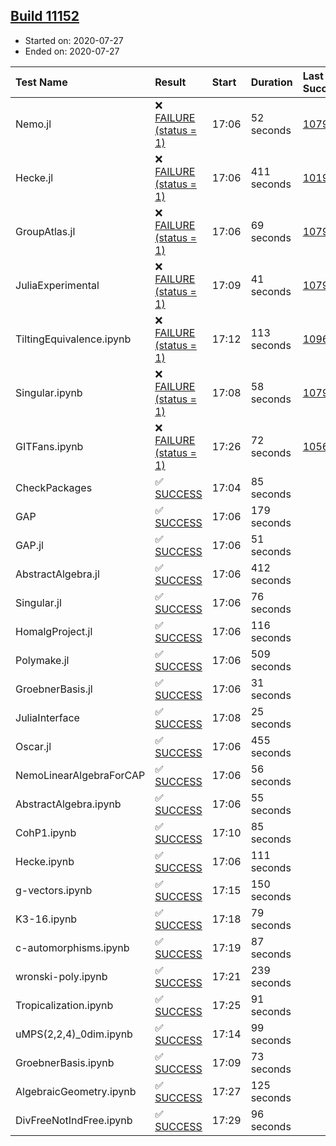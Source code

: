 ## [Build 11152](https://oscarci.mathematik.uni-kl.de/job/oscar/11152/)

* Started on: 2020-07-27
* Ended on: 2020-07-27

| Test Name    | Result | Start | Duration | Last Success | First Failure |
|:-------------|:-------|:------|:---------|:-------------|:--------------|
| Nemo.jl | ❌ [FAILURE (status = 1)](https://oscarci.mathematik.uni-kl.de/job/oscar/11152/artifact/logs/build-11152/Nemo.jl.log) | 17:06 | 52 seconds | [10790](https://oscarci.mathematik.uni-kl.de/job/oscar/10790/) | [10791](https://oscarci.mathematik.uni-kl.de/job/oscar/10791/) |
| Hecke.jl | ❌ [FAILURE (status = 1)](https://oscarci.mathematik.uni-kl.de/job/oscar/11152/artifact/logs/build-11152/Hecke.jl.log) | 17:06 | 411 seconds | [10197](https://oscarci.mathematik.uni-kl.de/job/oscar/10197/) | [10198](https://oscarci.mathematik.uni-kl.de/job/oscar/10198/) |
| GroupAtlas.jl | ❌ [FAILURE (status = 1)](https://oscarci.mathematik.uni-kl.de/job/oscar/11152/artifact/logs/build-11152/GroupAtlas.jl.log) | 17:06 | 69 seconds | [10790](https://oscarci.mathematik.uni-kl.de/job/oscar/10790/) | [10791](https://oscarci.mathematik.uni-kl.de/job/oscar/10791/) |
| JuliaExperimental | ❌ [FAILURE (status = 1)](https://oscarci.mathematik.uni-kl.de/job/oscar/11152/artifact/logs/build-11152/JuliaExperimental.log) | 17:09 | 41 seconds | [10790](https://oscarci.mathematik.uni-kl.de/job/oscar/10790/) | [10791](https://oscarci.mathematik.uni-kl.de/job/oscar/10791/) |
| TiltingEquivalence.ipynb | ❌ [FAILURE (status = 1)](https://oscarci.mathematik.uni-kl.de/job/oscar/11152/artifact/logs/build-11152/TiltingEquivalence.ipynb.log) | 17:12 | 113 seconds | [10962](https://oscarci.mathematik.uni-kl.de/job/oscar/10962/) | [10963](https://oscarci.mathematik.uni-kl.de/job/oscar/10963/) |
| Singular.ipynb | ❌ [FAILURE (status = 1)](https://oscarci.mathematik.uni-kl.de/job/oscar/11152/artifact/logs/build-11152/Singular.ipynb.log) | 17:08 | 58 seconds | [10790](https://oscarci.mathematik.uni-kl.de/job/oscar/10790/) | [10791](https://oscarci.mathematik.uni-kl.de/job/oscar/10791/) |
| GITFans.ipynb | ❌ [FAILURE (status = 1)](https://oscarci.mathematik.uni-kl.de/job/oscar/11152/artifact/logs/build-11152/GITFans.ipynb.log) | 17:26 | 72 seconds | [10566](https://oscarci.mathematik.uni-kl.de/job/oscar/10566/) | [10567](https://oscarci.mathematik.uni-kl.de/job/oscar/10567/) |
| CheckPackages | ✅ [SUCCESS](https://oscarci.mathematik.uni-kl.de/job/oscar/11152/artifact/logs/build-11152/CheckPackages.log) | 17:04 | 85 seconds |  |  |
| GAP | ✅ [SUCCESS](https://oscarci.mathematik.uni-kl.de/job/oscar/11152/artifact/logs/build-11152/GAP.log) | 17:06 | 179 seconds |  |  |
| GAP.jl | ✅ [SUCCESS](https://oscarci.mathematik.uni-kl.de/job/oscar/11152/artifact/logs/build-11152/GAP.jl.log) | 17:06 | 51 seconds |  |  |
| AbstractAlgebra.jl | ✅ [SUCCESS](https://oscarci.mathematik.uni-kl.de/job/oscar/11152/artifact/logs/build-11152/AbstractAlgebra.jl.log) | 17:06 | 412 seconds |  |  |
| Singular.jl | ✅ [SUCCESS](https://oscarci.mathematik.uni-kl.de/job/oscar/11152/artifact/logs/build-11152/Singular.jl.log) | 17:06 | 76 seconds |  |  |
| HomalgProject.jl | ✅ [SUCCESS](https://oscarci.mathematik.uni-kl.de/job/oscar/11152/artifact/logs/build-11152/HomalgProject.jl.log) | 17:06 | 116 seconds |  |  |
| Polymake.jl | ✅ [SUCCESS](https://oscarci.mathematik.uni-kl.de/job/oscar/11152/artifact/logs/build-11152/Polymake.jl.log) | 17:06 | 509 seconds |  |  |
| GroebnerBasis.jl | ✅ [SUCCESS](https://oscarci.mathematik.uni-kl.de/job/oscar/11152/artifact/logs/build-11152/GroebnerBasis.jl.log) | 17:06 | 31 seconds |  |  |
| JuliaInterface | ✅ [SUCCESS](https://oscarci.mathematik.uni-kl.de/job/oscar/11152/artifact/logs/build-11152/JuliaInterface.log) | 17:08 | 25 seconds |  |  |
| Oscar.jl | ✅ [SUCCESS](https://oscarci.mathematik.uni-kl.de/job/oscar/11152/artifact/logs/build-11152/Oscar.jl.log) | 17:06 | 455 seconds |  |  |
| NemoLinearAlgebraForCAP | ✅ [SUCCESS](https://oscarci.mathematik.uni-kl.de/job/oscar/11152/artifact/logs/build-11152/NemoLinearAlgebraForCAP.log) | 17:06 | 56 seconds |  |  |
| AbstractAlgebra.ipynb | ✅ [SUCCESS](https://oscarci.mathematik.uni-kl.de/job/oscar/11152/artifact/logs/build-11152/AbstractAlgebra.ipynb.log) | 17:06 | 55 seconds |  |  |
| CohP1.ipynb | ✅ [SUCCESS](https://oscarci.mathematik.uni-kl.de/job/oscar/11152/artifact/logs/build-11152/CohP1.ipynb.log) | 17:10 | 85 seconds |  |  |
| Hecke.ipynb | ✅ [SUCCESS](https://oscarci.mathematik.uni-kl.de/job/oscar/11152/artifact/logs/build-11152/Hecke.ipynb.log) | 17:06 | 111 seconds |  |  |
| g-vectors.ipynb | ✅ [SUCCESS](https://oscarci.mathematik.uni-kl.de/job/oscar/11152/artifact/logs/build-11152/g-vectors.ipynb.log) | 17:15 | 150 seconds |  |  |
| K3-16.ipynb | ✅ [SUCCESS](https://oscarci.mathematik.uni-kl.de/job/oscar/11152/artifact/logs/build-11152/K3-16.ipynb.log) | 17:18 | 79 seconds |  |  |
| c-automorphisms.ipynb | ✅ [SUCCESS](https://oscarci.mathematik.uni-kl.de/job/oscar/11152/artifact/logs/build-11152/c-automorphisms.ipynb.log) | 17:19 | 87 seconds |  |  |
| wronski-poly.ipynb | ✅ [SUCCESS](https://oscarci.mathematik.uni-kl.de/job/oscar/11152/artifact/logs/build-11152/wronski-poly.ipynb.log) | 17:21 | 239 seconds |  |  |
| Tropicalization.ipynb | ✅ [SUCCESS](https://oscarci.mathematik.uni-kl.de/job/oscar/11152/artifact/logs/build-11152/Tropicalization.ipynb.log) | 17:25 | 91 seconds |  |  |
| uMPS(2,2,4)_0dim.ipynb | ✅ [SUCCESS](https://oscarci.mathematik.uni-kl.de/job/oscar/11152/artifact/logs/build-11152/uMPS-2-2-4-_0dim.ipynb.log) | 17:14 | 99 seconds |  |  |
| GroebnerBasis.ipynb | ✅ [SUCCESS](https://oscarci.mathematik.uni-kl.de/job/oscar/11152/artifact/logs/build-11152/GroebnerBasis.ipynb.log) | 17:09 | 73 seconds |  |  |
| AlgebraicGeometry.ipynb | ✅ [SUCCESS](https://oscarci.mathematik.uni-kl.de/job/oscar/11152/artifact/logs/build-11152/AlgebraicGeometry.ipynb.log) | 17:27 | 125 seconds |  |  |
| DivFreeNotIndFree.ipynb | ✅ [SUCCESS](https://oscarci.mathematik.uni-kl.de/job/oscar/11152/artifact/logs/build-11152/DivFreeNotIndFree.ipynb.log) | 17:29 | 96 seconds |  |  |
